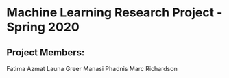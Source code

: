 # Machine Learning Research Project - Spring 2020

## Project Members:  
Fatima Azmat
Launa Greer
Manasi Phadnis
Marc Richardson